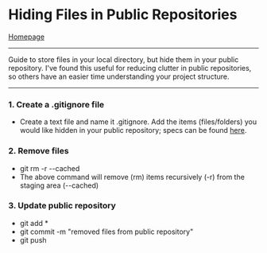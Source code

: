 # Hiding Files in Public Repositories
[Homepage](https://ethan-wit.github.io)

---

Guide to store files in your local directory, but hide them in your public repository. I've found this useful for reducing clutter in public repositories, so others have an easier time understanding your project structure.

---

### 1. Create a .gitignore file

- Create a text file and name it .gitignore. Add the items (files/folders) you would like hidden in your public repository; specs can be found [here](https://www.freecodecamp.org/news/gitignore-what-is-it-and-how-to-add-to-repo/).

### 2. Remove files

- git rm -r --cached
- The above command will remove (rm) items recursively (-r) from the staging area (--cached)

### 3. Update public repository

- git add *
- git commit -m "removed files from public repository"
- git push

